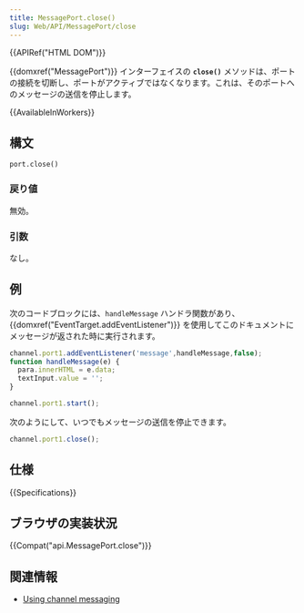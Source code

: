 ```yaml
---
title: MessagePort.close()
slug: Web/API/MessagePort/close
---
```


{{APIRef("HTML DOM")}}

{{domxref("MessagePort")}} インターフェイスの **`close()`** メソッドは、ポートの接続を切断し、ポートがアクティブではなくなります。これは、そのポートへのメッセージの送信を停止します。

{{AvailableInWorkers}}

## 構文

```
port.close()
```

### 戻り値

無効。

### 引数

なし。

## 例

次のコードブロックには、`handleMessage` ハンドラ関数があり、{{domxref("EventTarget.addEventListener")}} を使用してこのドキュメントにメッセージが返された時に実行されます。

```js
channel.port1.addEventListener('message',handleMessage,false);
function handleMessage(e) {
  para.innerHTML = e.data;
  textInput.value = '';
}

channel.port1.start();
```

次のようにして、いつでもメッセージの送信を停止できます。

```js
channel.port1.close();
```

## 仕様

{{Specifications}}

## ブラウザの実装状況

{{Compat("api.MessagePort.close")}}

## 関連情報

- [Using channel messaging](/ja/docs/Web/API/Channel_Messaging_API/Using_channel_messaging)
